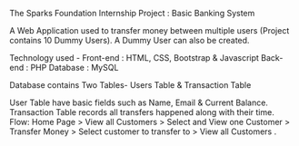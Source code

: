 The Sparks Foundation Internship Project : Basic Banking System

A Web Application used to transfer money between multiple users (Project contains 10 Dummy Users). A Dummy User can also be created.

Technology used - Front-end : HTML, CSS, Bootstrap & Javascript Back-end : PHP Database : MySQL

Database contains Two Tables- Users Table & Transaction Table

User Table have basic fields such as Name, Email & Current Balance. 
Transaction Table records all transfers happened along with their time.
Flow: Home Page > View all Customers > Select and View one Customer > Transfer Money > Select customer to transfer to > View all Customers .
